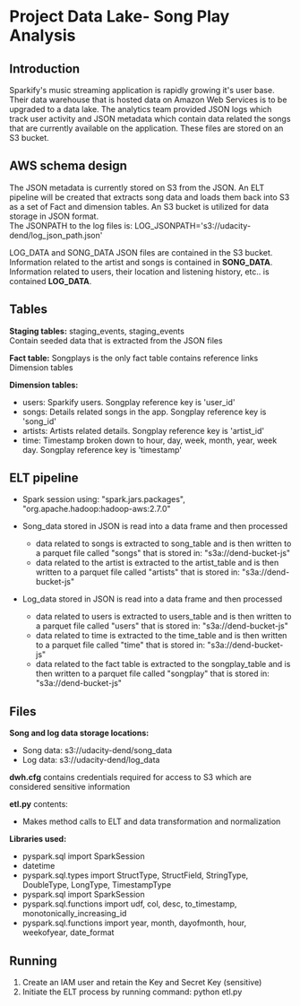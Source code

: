 
# **Project Data Lake-** Song Play Analysis

## Introduction
Sparkify's music streaming application is rapidly growing it's user base.  Their data warehouse that is hosted data on Amazon Web Services is to be upgraded to a data lake.  The analytics team provided JSON logs which track user activity and JSON metadata which contain data related the songs that are currently available on the application.  These files are stored on an S3 bucket. 

## AWS schema design
The JSON metadata is currently stored on S3  from the JSON. An ELT pipeline will be created that extracts song data and loads them back into S3 as a set of Fact and dimension tables.
An S3 bucket is utilized for data storage in JSON format. <br>
The JSONPATH to the log files is: LOG_JSONPATH='s3://udacity-dend/log_json_path.json'<br>

LOG_DATA and SONG_DATA JSON files are contained in the S3 bucket. Information related to the artist and songs is contained in **SONG_DATA**.  Information related to users, their location and listening history, etc.. is contained  **LOG_DATA**.  


## Tables

**Staging tables:** staging_events, staging_events<br> Contain seeded data that is extracted from the JSON files

**Fact table:** Songplays is the only fact table contains reference links Dimension tables 

**Dimension tables:** 
- users: Sparkify users. Songplay reference key is 'user_id'
- songs: Details related songs in the app. Songplay reference key is 'song_id'
- artists: Artists related details. Songplay reference key is 'artist_id'
- time: Timestamp broken down to hour, day, week, month, year, week day. Songplay reference key is 'timestamp' 

## ELT pipeline
- Spark session using: "spark.jars.packages", "org.apache.hadoop:hadoop-aws:2.7.0"
- Song_data stored in JSON is read into a data frame and then processed
	- data related to songs is extracted to song_table and is then written to a parquet file called "songs" that is stored in: "s3a://dend-bucket-js"
	- data related to the artist is extracted to the artist_table and is then written to a parquet file called "artists" that is stored in: "s3a://dend-bucket-js"

- Log_data stored in JSON is read into a data frame and then processed	
	- data related to users is extracted to users_table and is then written to a parquet file called "users" that is stored in: "s3a://dend-bucket-js"
	- data related to time is extracted to the time_table and is then written to a parquet file called "time" that is stored in: "s3a://dend-bucket-js"
	- data related to the fact table is extracted to the songplay_table and is then written to a parquet file called "songplay" that is stored in: "s3a://dend-bucket-js"

## Files


**Song and log data storage locations:**
- Song data: s3://udacity-dend/song_data
- Log data: s3://udacity-dend/log_data

**dwh.cfg** contains credentials required for access to S3 which are considered sensitive information

**etl.py** contents:
- Makes method calls to ELT and data transformation and normalization

**Libraries used:**
- pyspark.sql import SparkSession
- datetime  
- pyspark.sql.types import StructType, StructField, StringType, DoubleType, LongType, TimestampType
- pyspark.sql import SparkSession
- pyspark.sql.functions import udf, col, desc, to_timestamp, monotonically_increasing_id
- pyspark.sql.functions import year, month, dayofmonth, hour, weekofyear, date_format


## Running
1. Create an IAM user and retain the Key and Secret Key (sensitive)
2. Initiate the ELT process by running command:
    python etl.py
